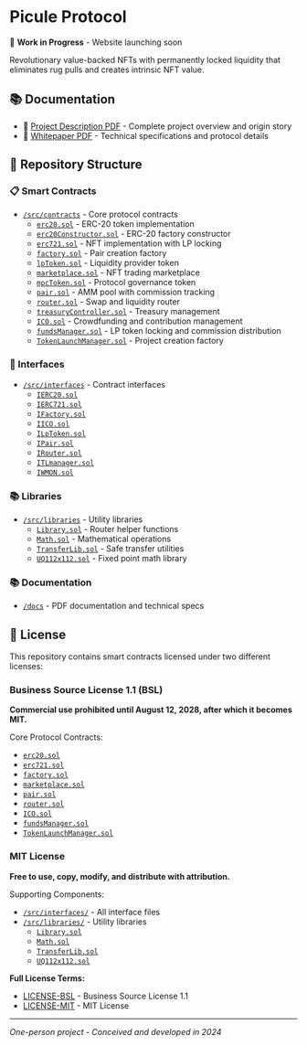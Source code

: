 # Picule Protocol

🚧 **Work in Progress** - Website launching soon

Revolutionary value-backed NFTs with permanently locked liquidity that eliminates rug pulls and creates intrinsic NFT value.

## 📚 Documentation

- 📖 [Project Description PDF](./docs/description.pdf) - Complete project overview and origin story
- 📄 [Whitepaper PDF](./docs/whitepaper.pdf) - Technical specifications and protocol details

## 📁 Repository Structure

### 📋 Smart Contracts
- [`/src/contracts`](./src/contracts) - Core protocol contracts
  - [`erc20.sol`](./src/contracts/erc20.sol) - ERC-20 token implementation
  - [`erc20Constructor.sol`](./src/contracts/erc20Constructor.sol) - ERC-20 factory constructor
  - [`erc721.sol`](./src/contracts/erc721.sol) - NFT implementation with LP locking
  - [`factory.sol`](./src/contracts/factory.sol) - Pair creation factory
  - [`lpToken.sol`](./src/contracts/lpToken.sol) - Liquidity provider token
  - [`marketplace.sol`](./src/contracts/marketplace.sol) - NFT trading marketplace
  - [`mpcToken.sol`](./src/contracts/mpcToken.sol) - Protocol governance token
  - [`pair.sol`](./src/contracts/pair.sol) - AMM pool with commission tracking
  - [`router.sol`](./src/contracts/router.sol) - Swap and liquidity router
  - [`treasuryController.sol`](./src/contracts/treasuryController.sol) - Treasury management
  - [`ICO.sol`](./src/contracts/ICO.sol) - Crowdfunding and contribution management
  - [`fundsManager.sol`](./src/contracts/fundsManager.sol) - LP token locking and commission distribution
  - [`TokenLaunchManager.sol`](./src/contracts/TokenLaunchManager.sol) - Project creation factory

### 🔗 Interfaces
- [`/src/interfaces`](./src/interfaces) - Contract interfaces
  - [`IERC20.sol`](./src/interfaces/IERC20.sol)
  - [`IERC721.sol`](./src/interfaces/IERC721.sol)
  - [`IFactory.sol`](./src/interfaces/IFactory.sol)
  - [`IICO.sol`](./src/interfaces/IICO.sol)
  - [`ILpToken.sol`](./src/interfaces/ILpToken.sol)
  - [`IPair.sol`](./src/interfaces/IPair.sol)
  - [`IRouter.sol`](./src/interfaces/IRouter.sol)
  - [`ITLmanager.sol`](./src/interfaces/ITLmanager.sol)
  - [`IWMON.sol`](./src/interfaces/IWMON.sol)

### 📚 Libraries
- [`/src/libraries`](./src/libraries) - Utility libraries
  - [`Library.sol`](./src/libraries/Library.sol) - Router helper functions
  - [`Math.sol`](./src/libraries/Math.sol) - Mathematical operations
  - [`TransferLib.sol`](./src/libraries/TransferLib.sol) - Safe transfer utilities
  - [`UQ112x112.sol`](./src/libraries/UQ112x112.sol) - Fixed point math library

### 📚 Documentation
- [`/docs`](./docs) - PDF documentation and technical specs

## 📜 License

This repository contains smart contracts licensed under two different licenses:

### Business Source License 1.1 (BSL)
**Commercial use prohibited until August 12, 2028, after which it becomes MIT.**

Core Protocol Contracts:
- [`erc20.sol`](./src/contracts/erc20.sol)
- [`erc721.sol`](./src/contracts/erc721.sol)
- [`factory.sol`](./src/contracts/factory.sol)
- [`marketplace.sol`](./src/contracts/marketplace.sol)
- [`pair.sol`](./src/contracts/pair.sol)
- [`router.sol`](./src/contracts/router.sol)
- [`ICO.sol`](./src/contracts/ICO.sol)
- [`fundsManager.sol`](./src/contracts/fundsManager.sol)
- [`TokenLaunchManager.sol`](./src/contracts/TokenLaunchManager.sol)

### MIT License  
**Free to use, copy, modify, and distribute with attribution.**

Supporting Components:
- [`/src/interfaces/`](./src/interfaces) - All interface files
- [`/src/libraries/`](./src/libraries) - Utility libraries
  - [`Library.sol`](./src/libraries/Library.sol)
  - [`Math.sol`](./src/libraries/Math.sol)
  - [`TransferLib.sol`](./src/libraries/TransferLib.sol)
  - [`UQ112x112.sol`](./src/libraries/UQ112x112.sol)

**Full License Terms:**
- [LICENSE-BSL](./LICENSE-BSL) - Business Source License 1.1
- [LICENSE-MIT](./LICENSE-MIT) - MIT License

---

*One-person project - Conceived and developed in 2024*